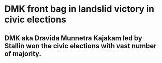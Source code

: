 <html>
  <h1>
    DMK front bag in landslid victory in civic elections
  </h1>
  <h2>
    DMK aka Dravida Munnetra Kajakam led by Stallin won the civic elections with vast number of majority.
  </h2>
  </html>
